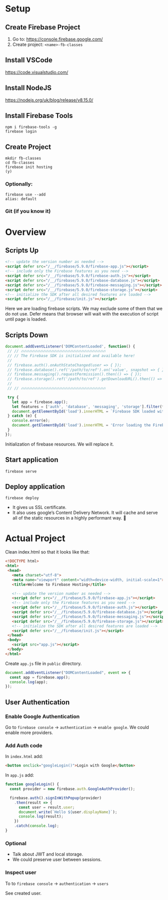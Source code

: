 # Setup

## Create Firebase Project

1. Go to: https://console.firebase.google.com/
2. Create project: `<name>-fb-classes`

## Install VSCode
https://code.visualstudio.com/

## Install NodeJS
https://nodejs.org/uk/blog/release/v8.15.0/

## Install Firebase Tools
```
npm i firebase-tools -g
firebase login
```

## Create Project
```
mkdir fb-classes
cd fb-classes
firebase init hosting
(y)
```

### Optionally:
```
firebase use --add
alias: default
```

### Git (if you know it)

# Overview

## Scripts Up

```html
<!-- update the version number as needed -->
<script defer src="/__/firebase/5.9.0/firebase-app.js"></script>
<!-- include only the Firebase features as you need -->
<script defer src="/__/firebase/5.9.0/firebase-auth.js"></script>
<script defer src="/__/firebase/5.9.0/firebase-database.js"></script>
<script defer src="/__/firebase/5.9.0/firebase-messaging.js"></script>
<script defer src="/__/firebase/5.9.0/firebase-storage.js"></script>
<!-- initialize the SDK after all desired features are loaded -->
<script defer src="/__/firebase/init.js"></script>
```

Here we are loading firebase scripts. We may exclude some of them that we do not use.
Defer means that browser will wait with the execution of script until page is loaded.

## Scripts Down

```js
document.addEventListener('DOMContentLoaded', function() {
 // // 🔥🔥🔥🔥🔥🔥🔥🔥🔥🔥🔥🔥🔥🔥🔥🔥🔥🔥🔥🔥🔥🔥🔥🔥🔥🔥🔥🔥🔥🔥🔥
 // // The Firebase SDK is initialized and available here!
 //
 // firebase.auth().onAuthStateChanged(user => { });
 // firebase.database().ref('/path/to/ref').on('value', snapshot => { });
 // firebase.messaging().requestPermission().then(() => { });
 // firebase.storage().ref('/path/to/ref').getDownloadURL().then(() => { });
 //
 // // 🔥🔥🔥🔥🔥🔥🔥🔥🔥🔥🔥🔥🔥🔥🔥🔥🔥🔥🔥🔥🔥🔥🔥🔥🔥🔥🔥🔥🔥🔥🔥

 try {
   let app = firebase.app();
   let features = ['auth', 'database', 'messaging', 'storage'].filter(feature => typeof app[feature] === 'function');
   document.getElementById('load').innerHTML = `Firebase SDK loaded with ${features.join(', ')}`;
 } catch (e) {
   console.error(e);
   document.getElementById('load').innerHTML = 'Error loading the Firebase SDK, check the console.';
 }
});
```

Initialization of firebase resources. We will replace it.

## Start application
```
firebase serve
```

## Deploy application
```
firebase deploy
```

- It gives us SSL certificate.
- It also uses google’s Content Delivery Network. It will cache and serve all of the static resources in a highly performant way.

# Actual Project

Clean index.html so that it looks like that:

```html
<!DOCTYPE html>
<html>
 <head>
   <meta charset="utf-8">
   <meta name="viewport" content="width=device-width, initial-scale=1">
   <title>Welcome to Firebase Hosting</title>

   <!-- update the version number as needed -->
   <script defer src="/__/firebase/5.9.0/firebase-app.js"></script>
   <!-- include only the Firebase features as you need -->
   <script defer src="/__/firebase/5.9.0/firebase-auth.js"></script>
   <script defer src="/__/firebase/5.9.0/firebase-database.js"></script>
   <script defer src="/__/firebase/5.9.0/firebase-messaging.js"></script>
   <script defer src="/__/firebase/5.9.0/firebase-storage.js"></script>
   <!-- initialize the SDK after all desired features are loaded -->
   <script defer src="/__/firebase/init.js"></script>
 </head>
 <body>
   <script src="app.js"></script>
 </body>
</html>
```

Create `app.js` file in `public` directory.

```js
document.addEventListener("DOMContentLoaded", event => {
  const app = firebase.app();
  console.log(app);
});
```

## User Authentication

### Enable Google Authentication

Go to `firebase console` -> `authentication` -> `enable google`.
We could enable more providers.

### Add Auth code

In `index.html` add:
```html
<button onclick="googleLogin()">Login with Google</button>
```

In `app.js` add:
```js
function googleLogin() {
  const provider = new firebase.auth.GoogleAuthProvider();

  firebase.auth().signInWithPopup(provider)
    .then(result => {
      const user = result.user;
      document.write(`Hello ${user.displayName}`);
      console.log(result);
    })
    .catch(console.log);
}
```

### Optional

- Talk about JWT and local storage.
- We could preserve user between sessions.

### Inspect user

To to `firebase console` -> `authentication` -> `users`

See created user.